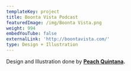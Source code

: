 ```yaml
---
templateKey: project
title: Boonta Vista Podcast
featuredImage: /img/Boonta Vista.png
weight: 994
embedYouTube: false
externalLink: 'http://boontavista.com/'
type: Design + Illustration
---
```

Design and Illustration done by **[Peach Quintana](https://sweatshirtmedia.com/team/#peach).**
